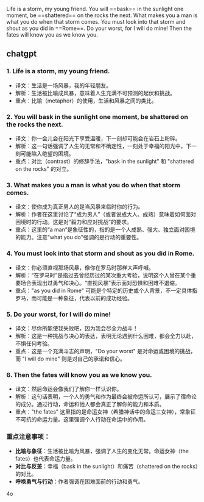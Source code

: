 Life is a storm, my young friend. You will ==bask== in the sunlight one moment, be ==shattered== on the rocks the next. What makes you a man is what you do when that storm comes. You must look into that storm and shout as you did in ==Rome==. Do your worst, for I will do mine! Then the fates will know you as we know you.

## chatgpt
### 1. **Life is a storm, my young friend.**

- 译文：生活是一场风暴，我的年轻朋友。
- 解析：生活被比喻成风暴，意味着人生充满不可预测的起伏和挑战。
- 重点：比喻（metaphor）的使用，生活和风暴之间的类比。

### 2. **You will bask in the sunlight one moment, be shattered on the rocks the next.**

- 译文：你一会儿会在阳光下享受温暖，下一刻却可能会在岩石上粉碎。
- 解析：这一句话强调了人生的无常和不确定性，一刻处于幸福的阳光中，下一刻可能陷入绝望的困境。
- 重点：对比（contrast）的修辞手法，"bask in the sunlight" 和 "shattered on the rocks" 的对立。

### 3. **What makes you a man is what you do when that storm comes.**

- 译文：使你成为真正男人的是当风暴来临时你的行为。
- 解析：作者在这里讨论了“成为男人”（或者说成大人、成熟）意味着如何面对困境时的行动。这是对“毅力和应对挑战”的要求。
- 重点：这里的“a man”是象征性的，指的是一个人成熟、强大、独立面对困境的能力。注意"what you do"强调的是行动的重要性。

### 4. **You must look into that storm and shout as you did in Rome.**

- 译文：你必须直视那场风暴，像你在罗马时那样大声呼喊。
- 解析：“在罗马时”是指过去曾经历过的某次重大考验，说明这个人曾在某个重要场合表现出过勇气和决心。“直视风暴”表示面对恐惧和困难不退缩。
- 重点："as you did in Rome" 可能是个特定的历史或个人背景，不一定具体指罗马，而可能是一种象征，代表以前的成功经验。

### 5. **Do your worst, for I will do mine!**

- 译文：尽你所能使我失败吧，因为我会尽全力战斗！
- 解析：这是一种挑战与决心的表达，表明无论遇到什么困难，都会全力以赴，不惧任何考验。
- 重点：这是一个充满斗志的声明，"Do your worst" 是对命运或困境的挑战，而 "I will do mine" 则是对自己的承诺和信心。

### 6. **Then the fates will know you as we know you.**

- 译文：然后命运会像我们了解你一样认识你。
- 解析：这句话表明，一个人的勇气和作为最终会被命运所认可，展示了宿命论的成分。通过行动，命运和他人都会真正了解你的能力和本质。
- 重点："the fates" 这里指的是命运女神（希腊神话中的命运三女神），常象征不可抗的命运力量。这里强调个人行动在命运中的作用。

### 重点注意事项：

- **比喻与象征**：生活被比喻为风暴，强调了人生的变化无常。命运女神（the fates）也代表命运力量。
- **对比与反差**：幸福（bask in the sunlight）和痛苦（shattered on the rocks）的对比。
- **呼唤勇气与行动**：作者强调在困难面前的行动和勇气。

4o